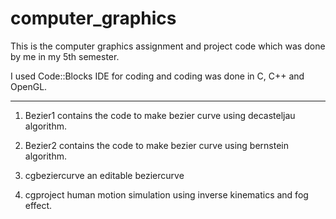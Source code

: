 computer_graphics
=================

This is the computer graphics assignment and project code which was done by me in my 5th semester.

I used Code::Blocks IDE for coding and coding was done in C, C++ and OpenGL.

---------------

1. Bezier1
 contains the code to make bezier curve using decasteljau algorithm.
 
2. Bezier2
  contains the code to make bezier curve using bernstein algorithm.
  
3. cgbeziercurve
  an editable beziercurve
  
4. cgproject
  human motion simulation using inverse kinematics and fog effect.
